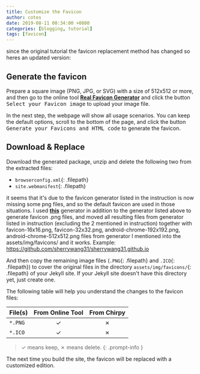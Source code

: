 ```yaml
---
title: Customize the Favicon
author: cotes
date: 2019-08-11 00:34:00 +0800
categories: [blogging, tutorial]
tags: [favicon]
---
```

since the original tutorial the favicon replacement method has changed so heres an updated version:

## Generate the favicon

Prepare a square image (PNG, JPG, or SVG) with a size of 512x512 or more, and then go to the online tool [**Real Favicon Generator**](https://realfavicongenerator.net/) and click the button <kbd>Select your Favicon image</kbd> to upload your image file.

In the next step, the webpage will show all usage scenarios. You can keep the default options, scroll to the bottom of the page, and click the button <kbd>Generate your Favicons and HTML code</kbd> to generate the favicon.

## Download & Replace

Download the generated package, unzip and delete the following two from the extracted files:

- `browserconfig.xml`{: .filepath}
- `site.webmanifest`{: .filepath}

it seems that it's due to the favicon generator listed in the instruction is now missing some png files, and so the default favicon are used in those situations. I used [**this**](https://favicon.io/favicon-converter/)  generator in addition to the generator listed above to generate favicon .png files, and moved all resulting files from generator listed in instruction (excluding the 2 mentioned in instruction) together with favicon-16x16.png, favicon-32x32.png, android-chrome-192x192.png, android-chrome-512x512.png files from generator I mentioned into the assets/img/favicons/ and it works. Example: https://github.com/sherrywang31/sherrywang31.github.io

And then copy the remaining image files (`.PNG`{: .filepath} and `.ICO`{: .filepath}) to cover the original files in the directory `assets/img/favicons/`{: .filepath} of your Jekyll site. If your Jekyll site doesn't have this directory yet, just create one.

The following table will help you understand the changes to the favicon files:

| File(s)             | From Online Tool                  | From Chirpy |
|---------------------|:---------------------------------:|:-----------:|
| `*.PNG`             | ✓                                 | ✗           |
| `*.ICO`             | ✓                                 | ✗           |


<!-- markdownlint-disable-next-line -->
>  ✓ means keep, ✗ means delete.
{: .prompt-info }

The next time you build the site, the favicon will be replaced with a customized edition.
